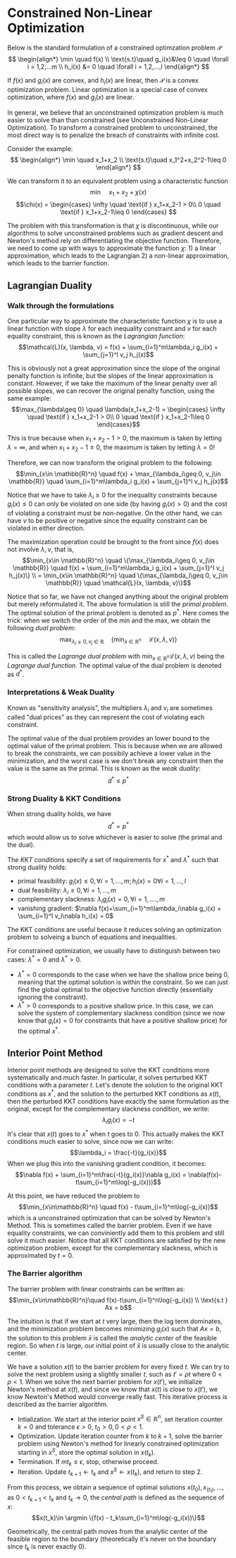 # Constrained Non-Linear Optimization
Below is the standard formulation of a constrained optimzation problem $\mathcal{P}$
$$
\begin{align*}
\min \quad f(x) \\
\text{s.t}\quad g_i(x)&\leq 0 \quad \forall i = 1,2,...m \\
h_i(x) &= 0 \quad \forall i = 1,2,...,l
\end{align*}
$$

If $f(x)$ and $g_i(x)$ are convex, and $h_i(x)$ are linear, then $\mathcal{P}$ is a convex optimization problem. Linear optimization is a special case of convex optimization, where $f(x)$ and $g_i(x)$ are linear.

In general, we believe that an unconstrained optimization problem is much easier to solve than than constrained (see Unconstrained Non-Linear Optimization). To transform a constrained problem to unconstrained, the most direct way is to penalize the breach of constraints with infinite cost.

Consider the example:
$$
\begin{align*}
\min \quad x_1+x_2 \\
\text{s.t}\quad x_1^2+x_2^2-1\leq 0
\end{align*}
$$

We can transform it to an equivalent problem using a characteristic function
$$
\min \quad x_1+x_2+\chi(x)
$$
$$\chi(x) = \begin{cases}
    \infty \quad \text{if } x_1+x_2-1 > 0\\
    0 \quad \text{if } x_1+x_2-1\leq 0
\end{cases}
$$

The problem with this transformation is that $\chi$ is discontinuous, while our algorithms to solve unconstrained problems such as gradient descent and Newton's method rely on differentiating the objective function. Therefore, we need to come up with ways to approximate the function $\chi$: 1) a linear approximation, which leads to the Lagrangian 2) a non-linear approximation, which leads to the barrier function.

## Lagrangian Duality

### Walk through the formulations
One particular way to approximate the characteristic function $\chi$ is to use a linear function with slope $\lambda$ for each inequality constraint and $v$ for each equality constraint, this is known as the *Lagrangian function*:
$$\mathcal{L}(x, \lambda, v) = f(x) + \sum_{i=1}^m\lambda_i g_i(x) + \sum_{j=1}^l v_j h_j(x)$$

This is obviously not a great approximation since the slope of the original penalty function is infinite, but the slopes of the linear approximation is constant. However, if we take the maximum of the linear penalty over all possible slopes, we can recover the original penalty function, using the same example:
$$\max_{\lambda\geq 0} \quad \lambda(x_1+x_2-1) = \begin{cases}
     \infty \quad \text{if } x_1+x_2-1 > 0\\
    0 \quad \text{if } x_1+x_2-1\leq 0
\end{cases}$$

This is true because when $x_1+x_2-1>0$, the maximum is taken by letting $\lambda = \infty$, and when $x_1+x_2-1\leq0$, the maximum is taken by letting $\lambda = 0$!

Therefore, we can now transform the original problem to the following:
$$\min_{x\in \mathbb{R}^n} \quad f(x) + \max_{\lambda_i\geq 0, v_j\in \mathbb{R}} \quad \sum_{i=1}^m\lambda_i g_i(x) + \sum_{j=1}^l v_j h_j(x)$$

Notice that we have to take $\lambda_i\geq 0$ for the inequality constraints because $g_i(x)\leq 0$ can only be violated on one side (by having $g_i(x) > 0$) and the cost of violating a constraint must be non-negative. On the other hand, we can have $v$ to be positive or negative since the equality constraint can be violated in either direction.

The maximization operation could be brought to the front since $f(x)$ does not involve $\lambda, v$, that is,
$$\min_{x\in \mathbb{R}^n} \quad \{\max_{\lambda_i\geq 0, v_j\in \mathbb{R}} \quad f(x) + \sum_{i=1}^m\lambda_i g_i(x) + \sum_{j=1}^l v_j h_j(x)\} \\
= \min_{x\in \mathbb{R}^n} \quad \{\max_{\lambda_i\geq 0, v_j\in \mathbb{R}} \quad \mathcal{L}(x, \lambda, v)\}$$

Notice that so far, we have not changed anything about the original problem but merely reformulated it. The above formulation is still the *primal problem*. The optimal solution of the primal problem is denoted as $p^*$. Here comes the trick: when we switch the order of the min and the max, we obtain the following *dual problem*:
$$\max_{\lambda_i\geq 0, v_j\in \mathbb{R}} \quad \{\min_{x\in \mathbb{R}^n} \quad \mathcal{L}(x, \lambda, v)\}$$

This is called the *Lagrange dual problem* with $\min_{x\in \mathbb{R}^n} \mathcal{L}(x, \lambda, v)$ being the *Lagrange dual function*. The optimal value of the dual problem is denoted as $d^*$.

### Interpretations & Weak Duality
Known as "sensitivity analysis", the multipliers $\lambda_i$ and $v_i$ are sometimes called "dual prices" as they can represent the cost of violating each constraint.

The optimal value of the dual problem provides an lower bound to the optimal value of the primal problem. This is because when we are allowed to break the constraints, we can possibily achieve a lower value in the minimization, and the worst case is we don't break any constraint then the value is the same as the primal. This is known as the *weak duality*:
$$d^*\leq p^*$$

### Strong Duality & KKT Conditions
When strong duality holds, we have 
$$d^*=p^*$$
which would allow us to solve whichever is easier to solve (the primal and the dual).

The *KKT conditions* specify a set of requirements for $x^*$ and $\lambda^*$ such that strong duality holds:
 - primal feasibility: $g_i(x)\leq 0, \forall i = 1,...,m; h_i(x)=0 \forall i = 1,...,l$
 - dual feasibility: $\lambda_i \geq 0, \forall i = 1,...,m$
 - complementary slackness: $\lambda_i g_i(x) = 0, \forall i = 1,....,m$
 - vanishing gradient: $\nabla f(x)+\sum_{i=1}^m\lambda_i\nabla g_i(x) + \sum_{i=1}^l v_i\nabla h_i(x) = 0$

The KKT conditions are useful because it reduces solving an optimization problem to solveing a bunch of equations and inequalities.

For constrained optimization, we usually have to distinguish between two cases: $\lambda^* = 0$ and $\lambda^* > 0$. 
- $\lambda^* = 0$ corresponds to the case when we have the shallow price being $0$, meaning that the optimal solution is within the constraint. So we can just find the global optimal to the objective function directly (essentially ignoring the constraint).
- $\lambda^* > 0$ corresponds to a positive shallow price. In this case, we can solve the system of complementary slackness condition (since we now know that $g_i(x) = 0$ for constraints that have a positive shallow price) for the optimal $x^*$.

## Interior Point Method
Interior point methods are designed to solve the KKT conditions more systematically and much faster. In particular, it solves perturbed KKT conditions with a parameter $t$. Let's denote the solution to the original KKT conditions as $x^*$, and the solution to the perturbed KKT conditions as $x(t)$, then the perturbed KKT conditions have exactly the same formulation as the original, except for the complementary slackness condition, we write:
$$ \lambda_i g_i(x) = -t$$
It's clear that $x(t)$ goes to $x^*$ when $t$ goes to $0$. This actually makes the KKT conditions much easier to solve, since now we can write:
$$\lambda_i = \frac{-t}{g_i(x)}$$
When we plug this into the vanishing gradient condition, it becomes:
$$\nabla f(x) + \sum_{i=1}^m\frac{-t}{g_i(x)}\nabla g_i(x) = \nabla(f(x)-t\sum_{i=1}^m\log(-g_i(x)))$$

At this point, we have reduced the problem to 
$$\min_{x\in\mathbb{R}^n} \quad f(x) - t\sum_{i=1}^m\log(-g_i(x))$$
which is a unconstrained optimization that can be solved by Newton's Method. This is sometimes called the barrier problem. Even if we have equality constraints, we can conviniently add them to this problem and still solve it much easier. Notice that all KKT conditions are satisfied by the new optimization problem, except for the complementary slackness, which is approximated by $t=0$.

### The Barrier algorithm
The barrier problem with linear constraints can be written as:
$$\min_{x\in\mathbb{R}^n}\quad f(x)-t\sum_{i=1}^n\log(-g_i(x)) \\ \text{s.t } Ax = b$$

The intuition is that if we start at $t$ very large, then the log term dominates, and the minimization problem becomes minimizing $g_i(x)$ such that $Ax = b$, the solution to this problem $\bar{x}$ is called the *analytic center* of the feasible region. So when $t$ is large, our initial point of $\bar{x}$ is usually close to the analytic center.

We have a solution $x(t)$ to the barrier problem for every fixed $t$. We can try to solve the next problem using a slightly smaller $t$, such as $t' = \rho t$ where $0<\rho<1$. When we solve the next barrier problem for $x(t')$, we initialize Newton's method at $x(t)$, and since we know that $x(t)$ is close to $x(t')$, we know Newton's Method would converge really fast. This iterative process is described as the barrier algorithm.

- Intialization. We start at the interior point $x^S\in \mathbb{R}^n$, set iteration counter $k = 0$ and tolerance $\epsilon>0$, $t_0>0, 0<\rho<1$.
- Optimization. Update iteration counter from $k$ to $k+1$, solve the barrier problem using Newton's method for linearly constrained optimization starting in $x^S$, store the optimal solution in $x(t_k)$.
- Termination. If $mt_k\leq \epsilon$, stop, otherwise proceed.
- Iteration. Update $t_{k+1}\leftarrow t_k$ and $x^S\leftarrow x(t_k)$, and return to step 2.

From this process, we obtain a sequence of optimal solutions $x(t_0), x_(t_1),...$, as $0 < t_{k+1} < t_k$ and $t_k\to 0$, the *central path* is defined as the sequence of $x$:
$$x(t_k)\in \argmin \{f(x) - t_k\sum_{i=1}^m\log(-g_i(x))\}$$

Geometrically, the central path moves from the analytic center of the feasible region to the boundary (theoretically it's never on the boundary since $t_k$ is never exactly $0$).
